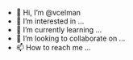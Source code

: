 - 👋 Hi, I’m @vcelman
- 👀 I’m interested in ...
- 🌱 I’m currently learning ...
- 💞️ I’m looking to collaborate on ...
- 📫 How to reach me ...

<!---
vcelman/vcelman is a ✨ special ✨ repository because its `README.md` (this file) appears on your GitHub profile.
You can click the Preview link to take a look at your changes.
--->
